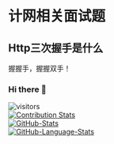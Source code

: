 # 计网相关面试题

## Http三次握手是什么

握握手，握握双手！

### Hi there 👋
![visitors](https://visitor-badge.laobi.icu/badge?page_id=Jagdender.Jagdender)  
[![Contribution Stats](https://github-contribution-stats.vercel.app/api/?username=Jagdender)](https://github.com/LordDashMe/github-contribution-stats/)  
[![GitHub-Stats](https://github-readme-stats.vercel.app/api?username=Jagdender&theme=transparent&show_icons=true&count_private=true)](https://github.com/anuraghazra/github-readme-stats)  
[![GitHub-Language-Stats](https://github-stats-josstorer.vercel.app/api/top-langs/?username=Jagdender&count_private=true&title_color=006AFF&icon_color=0579C3&text_color=417E87&bg_color=00000000&layout=compact&hide=scss&exclude_repo=-,Draw-Numbers,Garbage-Classification-Search)](https://github.com/anuraghazra/github-readme-stats)  
<!--
**Jagdender/Jagdender** is a ✨ _special_ ✨ repository because its `README.md` (this file) appears on your GitHub profile.

Here are some ideas to get you started:

- 🔭 I’m currently working on ...
- 🌱 I’m currently learning ...
- 👯 I’m looking to collaborate on ...
- 🤔 I’m looking for help with ...
- 💬 Ask me about ...
- 📫 How to reach me: ...
- 😄 Pronouns: ...
- ⚡ Fun fact: ...
-->